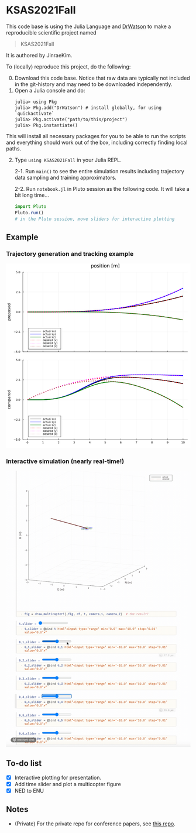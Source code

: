 # KSAS2021Fall

This code base is using the Julia Language and [DrWatson](https://juliadynamics.github.io/DrWatson.jl/stable/)
to make a reproducible scientific project named
> KSAS2021Fall

It is authored by JinraeKim.

To (locally) reproduce this project, do the following:

0. Download this code base. Notice that raw data are typically not included in the
   git-history and may need to be downloaded independently.
1. Open a Julia console and do:
   ```
   julia> using Pkg
   julia> Pkg.add("DrWatson") # install globally, for using `quickactivate`
   julia> Pkg.activate("path/to/this/project")
   julia> Pkg.instantiate()
   ```

This will install all necessary packages for you to be able to run the scripts and
everything should work out of the box, including correctly finding local paths.

2. Type `using KSAS2021Fall` in your Julia REPL.

    2-1. Run `main()` to see the entire simulation results including trajectory data sampling and training approximators.

    2-2. Run `notebook.jl` in Pluto session as the following code. It will take a bit long time...
    ```julia
    import Pluto
    Pluto.run()
    # in the Pluto session, move sliders for interactive plotting
    ```

## Example
### Trajectory generation and tracking example
![ex_screenshot](./figures/trajectory_generation.png)

### Interactive simulation (nearly real-time!)
![Alt Text](./figures/interactive_plot.gif)


## To-do list
- [x] Interactive plotting for presentation.
- [x] Add time slider and plot a multicopter figure
- [x] NED to ENU

## Notes
- (Private) For the private repo for conference papers, see [this repo](https://github.com/JinraeKim/KSAS2021Fall_Paper).
